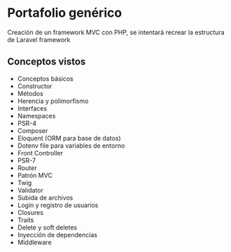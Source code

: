 # Portafolio genérico

Creación de un framework MVC con PHP, se intentará recrear la estructura de Laravel framework

## Conceptos vistos

- Conceptos básicos
- Constructor
- Métodos
- Herencia y polimorfismo
- Interfaces
- Namespaces
- PSR-4
- Composer
- Eloquent (ORM para base de datos)
- Dotenv file para variables de entorno
- Front Controller
- PSR-7
- Router
- Patrón MVC
- Twig
- Validator
- Subida de archivos
- Login y registro de usuarios
- Closures
- Traits
- Delete y soft deletes
- Inyección de dependencias
- Middleware